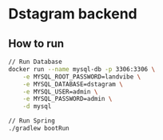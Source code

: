 # Dstagram backend

## How to run
```bash
// Run Database
docker run --name mysql-db -p 3306:3306 \
    -e MYSQL_ROOT_PASSWORD=landvibe \
    -e MYSQL_DATABASE=dstagram \
    -e MYSQL_USER=admin \
    -e MYSQL_PASSWORD=admin \
    -d mysql
```

```bash
// Run Spring
./gradlew bootRun
```
